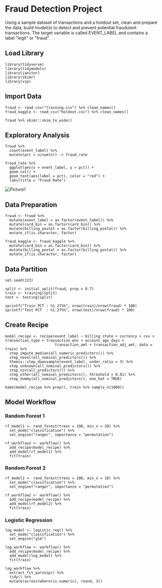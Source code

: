 # Fraud Detection Project
Using a sample dataset of transactions and a holdout set, clean and prepare the data, build model(s) to detect and prevent potential fraudulent transactions. The target variable is called EVENT_LABEL and contains a label "legit" or "fraud". 

## Load Library
```
library(tidyverse)
library(tidymodels)
library(janitor)
library(skimr)
library(vip)
```
## Import Data
```
fraud <- read_csv("training.csv") %>% clean_names()
fraud_kaggle <- read_csv("holdout.csv") %>% clean_names()

fraud %>% skimr::skim_to_wide()
```
## Exploratory Analysis
```
fraud %>%
  count(event_label) %>%
  mutate(pct = n/sum(n)) -> fraud_rate

fraud_rate %>%
  ggplot(aes(x = event_label, y = pct)) +
  geom_col() +
  geom_text(aes(label = pct), color = "red") +
  labs(title = "Fraud Rate")
```
![Picture1](https://github.com/dingy21/dingy21.github.io/assets/134649288/0a4739a2-96fb-4dff-88ac-621ed6ad6393)
## Data Preparation
```
fraud <- fraud %>%
  mutate(event_label = as.factor(event_label)) %>%
  mutate(card_bin = as.factor(card_bin)) %>%
  mutate(billing_postal = as.factor(billing_postal)) %>%
  mutate_if(is.character, factor)

fraud_kaggle <- fraud_kaggle %>%
  mutate(card_bin = as.factor(card_bin)) %>%
  mutate(billing_postal = as.factor(billing_postal)) %>%
  mutate_if(is.character, factor)
```
## Data Partition
```
set.seed(123)

split <- initial_split(fraud, prop = 0.7)
train <- training(split)
test <- testing(split)

sprintf("Train PCT : %1.2f%%", nrow(train)/nrow(fraud) * 100)
sprintf("Test PCT  : %1.2f%%", nrow(test)/nrow(fraud) * 100)
```
## Create Recipe
```
model_recipe <- recipe(event_label ~ billing_state + currency + cvv + transaction_type + transaction_env + account_age_days + 
                       transaction_amt + transaction_adj_amt, data = train) %>%
  step_impute_median(all_numeric_predictors()) %>%
  step_novel(all_nominal_predictors()) %>%
  themis::step_downsample(event_label, under_ratio = 3) %>%
  step_unknown(all_nominal_predictors()) %>%
  step_nzv(all_predictors()) %>%
  step_other(all_nominal_predictors(), threshold = 0.01) %>%
  step_dummy(all_nominal_predictors(), one_hot = TRUE)

bake(model_recipe %>% prep(), train %>% sample_n(1000))
```
## Model Workflow
### Random Forest 1
```
rf_model1 <- rand_forest(trees = 100, min_n = 20) %>%
  set_mode("classification") %>%
  set_engine("ranger", importance = "permutation")

rf_workflow1 <- workflow() %>%
  add_recipe(model_recipe) %>%
  add_model(rf_model1) %>%
  fit(train)
```
### Random Forest 2
```
rf_model2 <- rand_forest(trees = 200, min_n = 10) %>%
  set_mode("classification") %>%
  set_engine("ranger", importance = "permutation")

rf_workflow2 <- workflow() %>%
  add_recipe(model_recipe) %>%
  add_model(rf_model2) %>%
  fit(train)
```
### Logistic Regression
```
log_model <- logistic_reg() %>%
  set_mode("classification") %>%
  set_engine("glm")

log_workflow <- workflow() %>%
  add_recipe(model_recipe) %>%
  add_model(log_model) %>%
  fit(train)

log_workflow %>%
  extract_fit_parsnip() %>%
  tidy() %>%
  mutate(across(where(is.numeric), round, 3))
```
